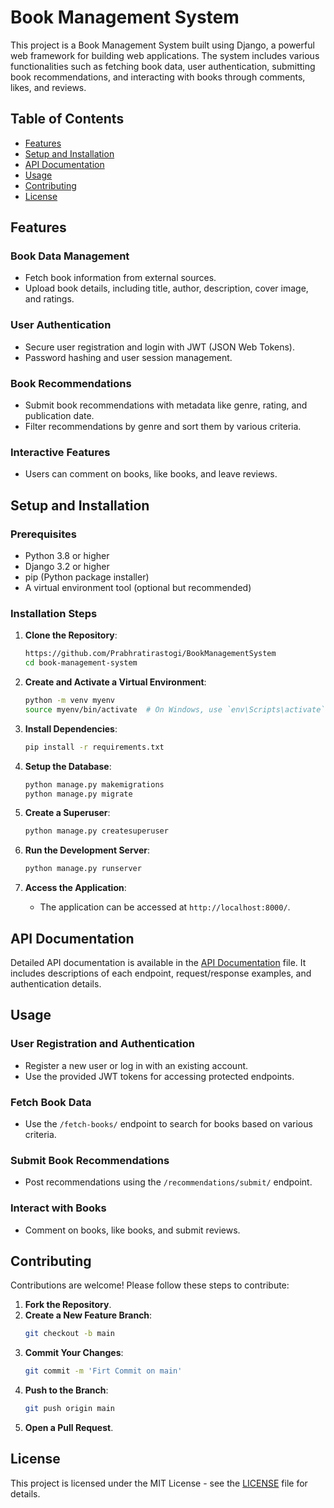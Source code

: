 # Book Management System

This project is a Book Management System built using Django, a powerful web framework for building web applications. The system includes various functionalities such as fetching book data, user authentication, submitting book recommendations, and interacting with books through comments, likes, and reviews.

## Table of Contents

- [Features](#features)
- [Setup and Installation](#setup-and-installation)
- [API Documentation](#api-documentation)
- [Usage](#usage)
- [Contributing](#contributing)
- [License](#license)

## Features

### Book Data Management
- Fetch book information from external sources.
- Upload book details, including title, author, description, cover image, and ratings.

### User Authentication
- Secure user registration and login with JWT (JSON Web Tokens).
- Password hashing and user session management.

### Book Recommendations
- Submit book recommendations with metadata like genre, rating, and publication date.
- Filter recommendations by genre and sort them by various criteria.

### Interactive Features
- Users can comment on books, like books, and leave reviews.

## Setup and Installation

### Prerequisites
- Python 3.8 or higher
- Django 3.2 or higher
- pip (Python package installer)
- A virtual environment tool (optional but recommended)

### Installation Steps

1. **Clone the Repository**:
    ```bash
    https://github.com/Prabhratirastogi/BookManagementSystem
    cd book-management-system
    ```

2. **Create and Activate a Virtual Environment**:
    ```bash
    python -m venv myenv
    source myenv/bin/activate  # On Windows, use `env\Scripts\activate`
    ```

3. **Install Dependencies**:
    ```bash
    pip install -r requirements.txt
    ```

4. **Setup the Database**:
    ```bash
    python manage.py makemigrations
    python manage.py migrate
    ```

5. **Create a Superuser**:
    ```bash
    python manage.py createsuperuser
    ```

6. **Run the Development Server**:
    ```bash
    python manage.py runserver
    ```

7. **Access the Application**:
    - The application can be accessed at `http://localhost:8000/`.

## API Documentation

Detailed API documentation is available in the [API Documentation](docs/API_Documentation.md) file. It includes descriptions of each endpoint, request/response examples, and authentication details.

## Usage

### User Registration and Authentication
- Register a new user or log in with an existing account.
- Use the provided JWT tokens for accessing protected endpoints.

### Fetch Book Data
- Use the `/fetch-books/` endpoint to search for books based on various criteria.

### Submit Book Recommendations
- Post recommendations using the `/recommendations/submit/` endpoint.

### Interact with Books
- Comment on books, like books, and submit reviews.

## Contributing

Contributions are welcome! Please follow these steps to contribute:

1. **Fork the Repository**.
2. **Create a New Feature Branch**:
    ```bash
    git checkout -b main
    ```
3. **Commit Your Changes**:
    ```bash
    git commit -m 'Firt Commit on main'
    ```
4. **Push to the Branch**:
    ```bash
    git push origin main
    ```
5. **Open a Pull Request**.

## License

This project is licensed under the MIT License - see the [LICENSE](LICENSE) file for details.

